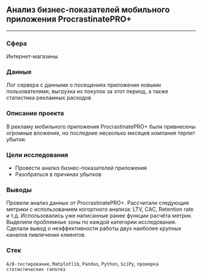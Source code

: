 ## Анализ бизнес-показателей мобильного приложения ProcrastinatePRO+
___
### Сфера
Интернет-магазины
### Данные
Лог сервера с данными о посещениях приложения новыми пользователями, выгрузка их покупок за этот период, а также статистика рекламных расходов
### Описание проекта
В рекламу мобильного приложения ProcrastinatePRO+ были привнесены огромные вложения, но последние несколько месяцев компания терпит убытки.
### Цели исследования
* Провести анализ бизнес-показателей приложения
* Разобраться в причинах убытков 
### Выводы
Провели анализ данных от ProcrastinatePRO+. Рассчитали следующие метрики с использованием когортного анализа: LTV, CAC, Retention rate и т.д. Использовались уже написанные ранее функции расчёта метрик. Выделили проблемные зоны по каждой категории исследования. Cделали вывод о неэффективности работы двух наиболее крупных каналов пивлечения клиентов. 
### Стек
`A/B-тестирование`, `Matplotlib`, `Pandas`, `Python`, `SciPy`, `проверка статистических гипотез`
